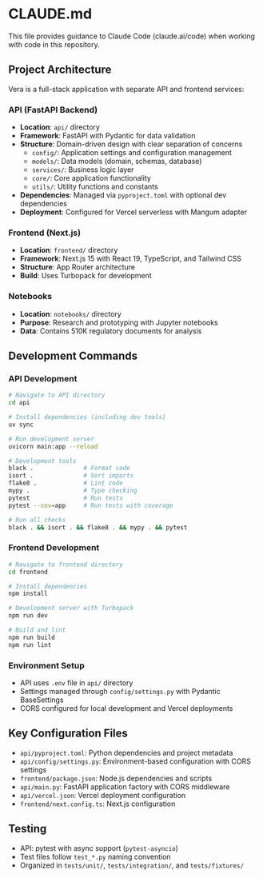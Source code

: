 # CLAUDE.md

This file provides guidance to Claude Code (claude.ai/code) when working with code in this repository.

## Project Architecture

Vera is a full-stack application with separate API and frontend services:

### API (FastAPI Backend)
- **Location**: `api/` directory
- **Framework**: FastAPI with Pydantic for data validation
- **Structure**: Domain-driven design with clear separation of concerns
  - `config/`: Application settings and configuration management
  - `models/`: Data models (domain, schemas, database)
  - `services/`: Business logic layer
  - `core/`: Core application functionality
  - `utils/`: Utility functions and constants
- **Dependencies**: Managed via `pyproject.toml` with optional dev dependencies
- **Deployment**: Configured for Vercel serverless with Mangum adapter

### Frontend (Next.js)
- **Location**: `frontend/` directory  
- **Framework**: Next.js 15 with React 19, TypeScript, and Tailwind CSS
- **Structure**: App Router architecture
- **Build**: Uses Turbopack for development

### Notebooks
- **Location**: `notebooks/` directory
- **Purpose**: Research and prototyping with Jupyter notebooks
- **Data**: Contains 510K regulatory documents for analysis

## Development Commands

### API Development
```bash
# Navigate to API directory
cd api

# Install dependencies (including dev tools)
uv sync

# Run development server
uvicorn main:app --reload

# Development tools
black .              # Format code
isort .              # Sort imports  
flake8 .             # Lint code
mypy .               # Type checking
pytest               # Run tests
pytest --cov=app     # Run tests with coverage

# Run all checks
black . && isort . && flake8 . && mypy . && pytest
```

### Frontend Development
```bash
# Navigate to frontend directory
cd frontend

# Install dependencies
npm install

# Development server with Turbopack
npm run dev

# Build and lint
npm run build
npm run lint
```

### Environment Setup
- API uses `.env` file in `api/` directory
- Settings managed through `config/settings.py` with Pydantic BaseSettings
- CORS configured for local development and Vercel deployments

## Key Configuration Files

- `api/pyproject.toml`: Python dependencies and project metadata
- `api/config/settings.py`: Environment-based configuration with CORS settings
- `frontend/package.json`: Node.js dependencies and scripts
- `api/main.py`: FastAPI application factory with CORS middleware
- `api/vercel.json`: Vercel deployment configuration
- `frontend/next.config.ts`: Next.js configuration

## Testing

- API: pytest with async support (`pytest-asyncio`)
- Test files follow `test_*.py` naming convention
- Organized in `tests/unit/`, `tests/integration/`, and `tests/fixtures/`